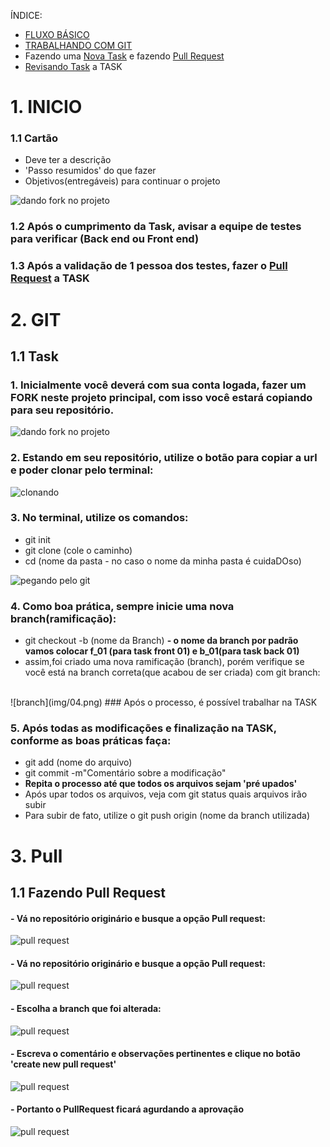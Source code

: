 
ÍNDICE:
- [FLUXO BÁSICO](#1-INICIO)
- [TRABALHANDO COM GIT](#2-GIT)
- Fazendo uma [Nova Task](#11-Task) e  fazendo [Pull Request](#3-Pull)
- [Revisando Task](#11-Task) a TASK 


# 1. INICIO
### 1.1 Cartão
- Deve ter a descrição 
- 'Passo resumidos' do que fazer
- Objetivos(entregáveis) para continuar o projeto

![dando fork no projeto](img/1.png)

### 1.2 Após o cumprimento da Task, avisar a equipe de testes para verificar (Back end ou Front end)

### 1.3 Após a validação de 1 pessoa dos testes, fazer o [Pull Request](#3-Pull) a TASK 

# 2. GIT
## 1.1 Task

### 1. Inicialmente você deverá com sua conta logada, fazer um FORK neste projeto principal, com isso você estará copiando para seu repositório.

![dando fork no projeto](img/01.png)


### 2. Estando em seu repositório, utilize o botão para copiar a url e poder clonar pelo terminal:

![clonando](img/02.png)

### 3. No terminal, utilize os comandos:
- git init
- git clone (cole o caminho)
- cd (nome da pasta - no caso o nome da minha pasta é cuidaDOso)

![pegando pelo git](img/03.png)

### 4. Como boa prática, sempre inicie uma nova branch(ramificação):
- git checkout -b (nome da Branch)
**- o nome da branch por padrão vamos colocar f_01 (para task front 01) e b_01(para task back 01)**
- assim,foi criado uma nova ramificação (branch), porém verifique se você está na branch correta(que acabou de ser criada) com git branch:
<br>
![branch](img/04.png)
### Após o processo, é possível trabalhar na TASK

### 5. Após todas as modificações e finalização na TASK, conforme as boas práticas faça:
- git add (nome do arquivo)
- git commit -m"Comentário sobre a modificação"
- **Repita o processo até que todos os arquivos sejam 'pré upados'** 
- Após upar todos os arquivos, veja com git status quais arquivos irão subir
- Para subir de fato, utilize o git push origin (nome da branch utilizada)


# 3. Pull
## 1.1 Fazendo Pull Request
#### - Vá no repositório originário e busque a opção Pull request:
![pull request](img/2.png)

#### - Vá no repositório originário e busque a opção Pull request:
![pull request](img/2.png)

#### - Escolha a branch que foi alterada:
![pull request](img/4.png)

#### - Escreva o comentário e observações pertinentes e clique no botão 'create new pull request'
![pull request](img/5.png)

#### - Portanto o PullRequest ficará agurdando a aprovação
![pull request](img/6.png)


